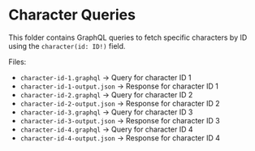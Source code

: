 # Character Queries

This folder contains GraphQL queries to fetch specific characters by ID using the `character(id: ID!)` field.

Files:

- `character-id-1.graphql` → Query for character ID 1
- `character-id-1-output.json` → Response for character ID 1
- `character-id-2.graphql` → Query for character ID 2
- `character-id-2-output.json` → Response for character ID 2
- `character-id-3.graphql` → Query for character ID 3
- `character-id-3-output.json` → Response for character ID 3
- `character-id-4.graphql` → Query for character ID 4
- `character-id-4-output.json` → Response for character ID 4

